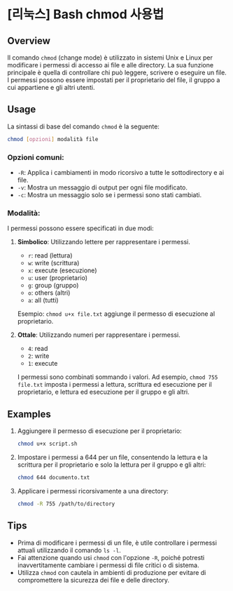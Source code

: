 # [리눅스] Bash chmod 사용법

## Overview
Il comando `chmod` (change mode) è utilizzato in sistemi Unix e Linux per modificare i permessi di accesso ai file e alle directory. La sua funzione principale è quella di controllare chi può leggere, scrivere o eseguire un file. I permessi possono essere impostati per il proprietario del file, il gruppo a cui appartiene e gli altri utenti.

## Usage
La sintassi di base del comando `chmod` è la seguente:

```bash
chmod [opzioni] modalità file
```

### Opzioni comuni:
- `-R`: Applica i cambiamenti in modo ricorsivo a tutte le sottodirectory e ai file.
- `-v`: Mostra un messaggio di output per ogni file modificato.
- `-c`: Mostra un messaggio solo se i permessi sono stati cambiati.

### Modalità:
I permessi possono essere specificati in due modi:
1. **Simbolico**: Utilizzando lettere per rappresentare i permessi.
   - `r`: read (lettura)
   - `w`: write (scrittura)
   - `x`: execute (esecuzione)
   - `u`: user (proprietario)
   - `g`: group (gruppo)
   - `o`: others (altri)
   - `a`: all (tutti)

   Esempio: `chmod u+x file.txt` aggiunge il permesso di esecuzione al proprietario.

2. **Ottale**: Utilizzando numeri per rappresentare i permessi.
   - `4`: read
   - `2`: write
   - `1`: execute

   I permessi sono combinati sommando i valori. Ad esempio, `chmod 755 file.txt` imposta i permessi a lettura, scrittura ed esecuzione per il proprietario, e lettura ed esecuzione per il gruppo e gli altri.

## Examples
1. Aggiungere il permesso di esecuzione per il proprietario:
   ```bash
   chmod u+x script.sh
   ```

2. Impostare i permessi a 644 per un file, consentendo la lettura e la scrittura per il proprietario e solo la lettura per il gruppo e gli altri:
   ```bash
   chmod 644 documento.txt
   ```

3. Applicare i permessi ricorsivamente a una directory:
   ```bash
   chmod -R 755 /path/to/directory
   ```

## Tips
- Prima di modificare i permessi di un file, è utile controllare i permessi attuali utilizzando il comando `ls -l`.
- Fai attenzione quando usi `chmod` con l'opzione `-R`, poiché potresti inavvertitamente cambiare i permessi di file critici o di sistema.
- Utilizza `chmod` con cautela in ambienti di produzione per evitare di compromettere la sicurezza dei file e delle directory.